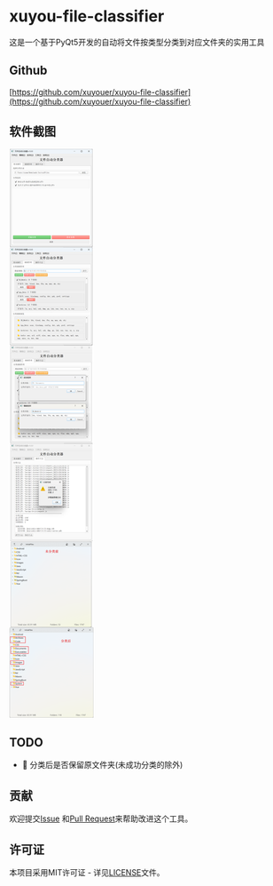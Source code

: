 # xuyou-file-classifier

这是一个基于PyQt5开发的自动将文件按类型分类到对应文件夹的实用工具

## Github

[https://github.com/xuyouer/xuyou-file-classifier](https://github.com/xuyouer/xuyou-file-classifier)

## 软件截图

![软件截图](images/xuyou-file-classifier.png)

## TODO

- 🔲 分类后是否保留原文件夹(未成功分类的除外)

## 贡献

欢迎提交[Issue](https://github.com/xuyouer/xuyou-file-classifier/issues)
和[Pull Request](https://github.com/xuyouer/xuyou-file-classifier/pulls)来帮助改进这个工具。

## 许可证

本项目采用MIT许可证 - 详见[LICENSE](https://github.com/xuyouer/xuyou-file-classifier/blob/main/LICENSE)文件。